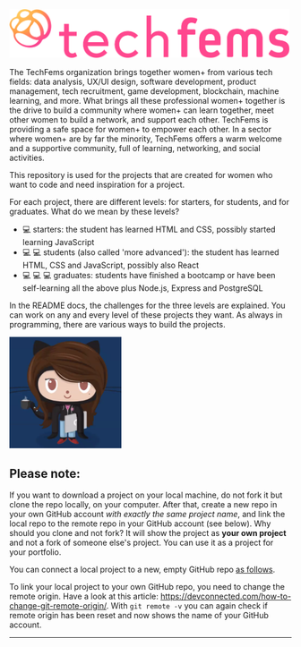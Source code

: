 <img src="/tech-fem-logo-landscape300ppi.png" width="500">

The TechFems organization brings together women+ from various tech fields: data analysis, UX/UI design, software development, product management, tech recruitment, game development, blockchain, machine learning, and more. What brings all these professional women+ together is the drive to build a community where women+ can learn together, meet other women to build a network, and support each other. TechFems is providing a safe space for women+ to empower each other. In a sector where women+ are by far the minority, TechFems offers a warm welcome and a supportive community, full of learning, networking, and social activities.

This repository is used for the projects that are created for women who want to code and need inspiration for a project.

For each project, there are different levels: for starters, for students, and for graduates. What do we mean by these levels?
* 💻 starters: the student has learned HTML and CSS, possibly started learning JavaScript
* 💻 💻 students (also called 'more advanced'): the student has learned HTML, CSS and JavaScript, possibly also React
* 💻 💻 💻 graduates: students have finished a bootcamp or have been self-learning all the above plus Node.js, Express and PostgreSQL  

In the README docs, the challenges for the three levels are explained. You can work on any and every level of these projects they want. As always in programming, there are various ways to build the projects. 

<img src="/octocat.png" width="200"  /> 

## Please note:
If you want to download a project on your local machine, do not fork it but clone the repo locally, on your computer. After that, create a new repo in your own GitHub account *with exactly the same project name*, and link the local repo to the remote repo in your GitHub account (see below). Why should you clone and not fork? It will show the project as **your own project** and not a fork of someone else's project. You can use it as a project for your portfolio.

You can connect a local project to a new, empty GitHub repo [as follows](https://docs.github.com/en/github/importing-your-projects-to-github/adding-an-existing-project-to-github-using-the-command-line). 

To link your local project to your own GitHub repo, you need to change the remote origin. Have a look at this article: https://devconnected.com/how-to-change-git-remote-origin/. With `git remote -v` you can again check if remote origin has been reset and now shows the name of your GitHub account.

--- 

